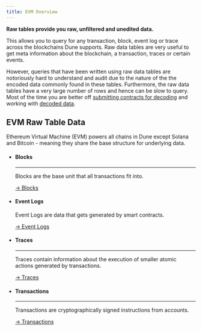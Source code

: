 ```yaml
---
title: EVM Overview
---
```


**Raw tables provide you raw, unfiltered and unedited data.**

This allows you to query for any transaction, block, event log or trace across the blockchains Dune supports.  Raw data tables are very useful to get meta information about the blockchain, a transaction, traces or certain events.

However, queries that have been written using raw data tables are notoriously hard to understand and audit due to the nature of the the encoded data commonly found in these tables. Furthermore, the raw data tables have a very large number of rows and hence can be slow to query. Most of the time you are better off [submitting contracts for decoding](../../../app/decoding-contracts.md) and working with [decoded data](../../decoded/index.md).

## EVM Raw Table Data

Ethereum Virtual Machine (EVM) powers all chains in Dune except Solana and Bitcoin - meaning they share the base structure for underlying data.

<div class="grid cards" markdown>

-   #### Blocks

    ---

    Blocks are the base unit that all transactions fit into.

    [→ Blocks](blocks.md)

-   #### Event Logs

    Event Logs are data that gets generated by smart contracts.

    [→ Event Logs](event-logs.md)

-   #### Traces

    ---

    Traces contain information about the execution of smaller atomic actions generated by transactions.

    [→ Traces](traces.md)

-   #### Transactions  
    
    ---  
    
    Transactions are cryptographically signed instructions from accounts.  
      
    [→ Transactions](transactions.md)

</div>
